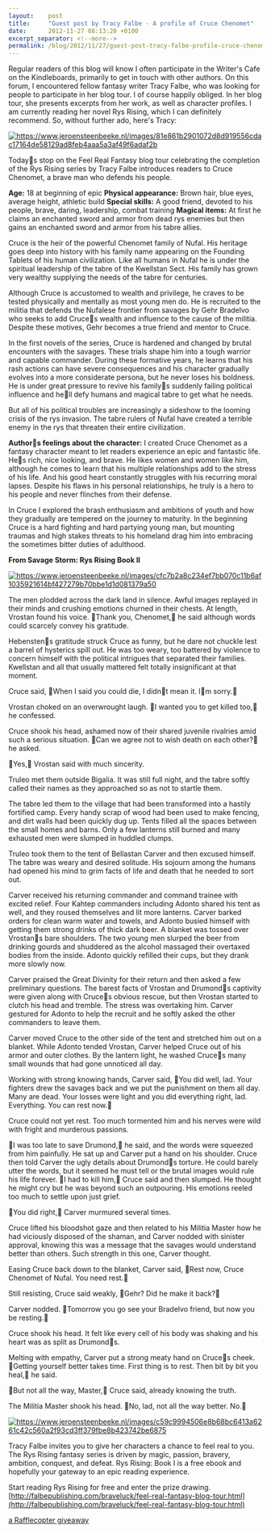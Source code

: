 ```yaml
---
layout:    post
title:     "Guest post by Tracy Falbe - A profile of Cruce Chenomet"
date:      2012-11-27 08:13:20 +0100
excerpt_separator: <!--more-->
permalink: /blog/2012/11/27/guest-post-tracy-falbe-profile-cruce-chenomet
---
```


Regular readers of this blog will know I often participate in the Writer's Cafe on the Kindleboards, primarily to get in touch with other authors. On this forum, I encountered fellow fantasy writer Tracy Falbe, who was looking for people to participate in her blog tour. I of course happily obliged. In her blog tour, she presents excerpts from her work, as well as character profiles. I am currently reading her novel Rys Rising, which I can definitely recommend. So, without further ado, here's Tracy:

<!--more-->
[<img alt="https://www.jeroensteenbeeke.nl/images/81e861b2901072d8d919556cdac17164de58129ad8feb4aaa5a3af49f6adaf2b" src="https://www.jeroensteenbeeke.nl/images/81e861b2901072d8d919556cdac17164de58129ad8feb4aaa5a3af49f6adaf2b" />](https://www.jeroensteenbeeke.nl/images/81e861b2901072d8d919556cdac17164de58129ad8feb4aaa5a3af49f6adaf2b)

Todays stop on the Feel Real Fantasy blog tour celebrating the completion of the Rys Rising series by Tracy Falbe introduces readers to Cruce Chenomet, a brave man who defends his people.

**Age:** 18 at beginning of epic
**Physical appearance:** Brown hair, blue eyes, average height, athletic build
**Special skills:** A good friend, devoted to his people, brave, daring, leadership, combat training
**Magical items:** At first he claims an enchanted sword and armor from dead rys enemies but then gains an enchanted sword and armor from his tabre allies.

Cruce is the heir of the powerful Chenomet family of Nufal. His heritage goes deep into history with his family name appearing on the Founding Tablets of his human civilization. Like all humans in Nufal he is under the spiritual leadership of the tabre of the Kwellstan Sect. His family has grown very wealthy supplying the needs of the tabre for centuries.

Although Cruce is accustomed to wealth and privilege, he craves to be tested physically and mentally as most young men do. He is recruited to the militia that defends the Nufalese frontier from savages by Gehr Bradelvo who seeks to add Cruces wealth and influence to the cause of the militia. Despite these motives, Gehr becomes a true friend and mentor to Cruce.

In the first novels of the series, Cruce is hardened and changed by brutal encounters with the savages. These trials shape him into a tough warrior and capable commander. During these formative years, he learns that his rash actions can have severe consequences and his character gradually evolves into a more considerate persona, but he never loses his boldness. He is under great pressure to revive his familys suddenly failing political influence and hell defy humans and magical tabre to get what he needs.

But all of his political troubles are increasingly a sideshow to the looming crisis of the rys invasion. The tabre rulers of Nufal have created a terrible enemy in the rys that threaten their entire civilization.

**Authors feelings about the character:**
I created Cruce Chenomet as a fantasy character meant to let readers experience an epic and fantastic life. Hes rich, nice looking, and brave. He likes women and women like him, although he comes to learn that his multiple relationships add to the stress of his life. And his good heart constantly struggles with his recurring moral lapses. Despite his flaws in his personal relationships, he truly is a hero to his people and never flinches from their defense.

In Cruce I explored the brash enthusiasm and ambitions of youth and how they gradually are tempered on the journey to maturity. In the beginning Cruce is a hard fighting and hard partying young man, but mounting traumas and high stakes threats to his homeland drag him into embracing the sometimes bitter duties of adulthood.

**From Savage Storm: Rys Rising Book II**

[<img alt="https://www.jeroensteenbeeke.nl/images/cfc7b2a8c234ef7bb070c11b6af1035921614bf427279b70bbe1d1d081379a50" src="https://www.jeroensteenbeeke.nl/images/cfc7b2a8c234ef7bb070c11b6af1035921614bf427279b70bbe1d1d081379a50" />](https://www.jeroensteenbeeke.nl/images/cfc7b2a8c234ef7bb070c11b6af1035921614bf427279b70bbe1d1d081379a50)

The men plodded across the dark land in silence. Awful images replayed in their minds and crushing emotions churned in their chests. At length, Vrostan found his voice. Thank you, Chenomet, he said although words could scarcely convey his gratitude.

Hebenstens gratitude struck Cruce as funny, but he dare not chuckle lest a barrel of hysterics spill out. He was too weary, too battered by violence to concern himself with the political intrigues that separated their families. Kwellstan and all that usually mattered felt totally insignificant at that moment.

Cruce said, When I said you could die, I didnt mean it. Im sorry.

Vrostan choked on an overwrought laugh. I wanted you to get killed too, he confessed.

Cruce shook his head, ashamed now of their shared juvenile rivalries amid such a serious situation. Can we agree not to wish death on each other? he asked.

Yes, Vrostan said with much sincerity.

Truleo met them outside Bigalia. It was still full night, and the tabre softly called their names as they approached so as not to startle them.

The tabre led them to the village that had been transformed into a hastily fortified camp. Every handy scrap of wood had been used to make fencing, and dirt walls had been quickly dug up. Tents filled all the spaces between the small homes and barns. Only a few lanterns still burned and many exhausted men were slumped in huddled clumps.

Truleo took them to the tent of Bellastan Carver and then excused himself. The tabre was weary and desired solitude. His sojourn among the humans had opened his mind to grim facts of life and death that he needed to sort out.

Carver received his returning commander and command trainee with excited relief. Four Kahtep commanders including Adonto shared his tent as well, and they roused themselves and lit more lanterns. Carver barked orders for clean warm water and towels, and Adonto busied himself with getting them strong drinks of thick dark beer. A blanket was tossed over Vrostans bare shoulders. The two young men slurped the beer from drinking gourds and shuddered as the alcohol massaged their overtaxed bodies from the inside. Adonto quickly refilled their cups, but they drank more slowly now.

Carver praised the Great Divinity for their return and then asked a few preliminary questions. The barest facts of Vrostan and Drumonds captivity were given along with Cruces obvious rescue, but then Vrostan started to clutch his head and tremble. The stress was overtaking him. Carver gestured for Adonto to help the recruit and he softly asked the other commanders to leave them.

Carver moved Cruce to the other side of the tent and stretched him out on a blanket. While Adonto tended Vrostan, Carver helped Cruce out of his armor and outer clothes. By the lantern light, he washed Cruces many small wounds that had gone unnoticed all day.

Working with strong knowing hands, Carver said, You did well, lad. Your fighters drew the savages back and we put the punishment on them all day. Many are dead. Your losses were light and you did everything right, lad. Everything. You can rest now.

Cruce could not yet rest. Too much tormented him and his nerves were wild with fright and murderous passions.

I was too late to save Drumond, he said, and the words were squeezed from him painfully. He sat up and Carver put a hand on his shoulder. Cruce then told Carver the ugly details about Drumonds torture. He could barely utter the words, but it seemed he must tell or the brutal images would rule his life forever. I had to kill him, Cruce said and then slumped. He thought he might cry but he was beyond such an outpouring. His emotions reeled too much to settle upon just grief.

You did right, Carver murmured several times.

Cruce lifted his bloodshot gaze and then related to his Militia Master how he had viciously disposed of the shaman, and Carver nodded with sinister approval, knowing this was a message that the savages would understand better than others. Such strength in this one, Carver thought.

Easing Cruce back down to the blanket, Carver said, Rest now, Cruce Chenomet of Nufal. You need rest.

Still resisting, Cruce said weakly, Gehr? Did he make it back?

Carver nodded. Tomorrow you go see your Bradelvo friend, but now you be resting.

Cruce shook his head. It felt like every cell of his body was shaking and his heart was as split as Drumonds.

Melting with empathy, Carver put a strong meaty hand on Cruces cheek. Getting yourself better takes time. First thing is to rest. Then bit by bit you heal, he said.

But not all the way, Master, Cruce said, already knowing the truth.

The Militia Master shook his head. No, lad, not all the way better. No.

[<img alt="https://www.jeroensteenbeeke.nl/images/c59c9994506e8b68bc6413a6261c42c560a2f93cd3ff379fbe8b423742be6875" src="https://www.jeroensteenbeeke.nl/images/c59c9994506e8b68bc6413a6261c42c560a2f93cd3ff379fbe8b423742be6875" />](https://www.jeroensteenbeeke.nl/images/c59c9994506e8b68bc6413a6261c42c560a2f93cd3ff379fbe8b423742be6875)

Tracy Falbe invites you to give her characters a chance to feel real to you. The Rys Rising fantasy series is driven by magic, passion, bravery, ambition, conquest, and defeat. Rys Rising: Book I is a free ebook and hopefully your gateway to an epic reading experience.

Start reading Rys Rising for free and enter the prize drawing. [http://falbepublishing.com/braveluck/feel-real-fantasy-blog-tour.html](http://falbepublishing.com/braveluck/feel-real-fantasy-blog-tour.html)

[a Rafflecopter giveaway](http://www.rafflecopter.com/rafl/display/3d5c9e0/)
